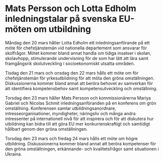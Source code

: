 # Mats Persson och Lotta Edholm inledningstalar på svenska EU-möten  om utbildning

Måndag den 20 mars håller Lotta Edholm ett inledningsanförande på ett möte för chefstjänstemän vid nationella departement som ansvarar för skolfrågor. Mötet kommer bland annat handla om tidiga insatser i skolan, skolavhopp, stimulerande undervisning för de som har lätt att lära samt framgångsrik skolutveckling i socioekonomiskt utsatta områden.

Tisdag den 21 mars och onsdag den 22 mars hålls ett möte om för chefstjänstemän för yrkesutbildning för att möta den gröna omställningen. Diskussionerna kommer bland annat att beröra behovet av samverkan för att identifiera kompetensbehov samt kompetensutveckling och omställning.

Torsdag den 23 mars håller Mats Persson och kommissionärerna Mariya Gabriel och Nicolas Schmit inledningsanföranden på en konferens om grön omställning. Konferensen samlar utbildningsanordnare, intresseorganisationer, myndigheter, näringsliv och många andra intressenter på internationell nivå för att inspirera och för att diskutera hur utbildning kan bidra till att göra EU mer konkurrenskraftigt och samtidigt hållbart genom den gröna omställningen.

Torsdag den 23 mars och fredag 24 mars hålls ett möte om högre utbildning. Diskussionerna kommer bland annat att beröra kompetenser för den gröna omställningen, erkännande- och kvalitetsfrågor samt situationen i Ukraina.
